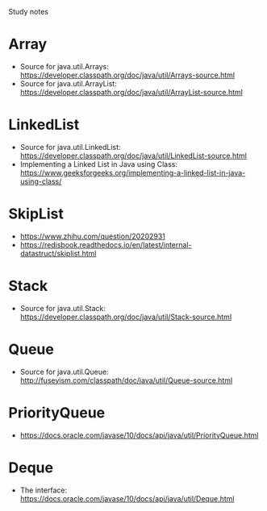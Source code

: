 Study notes

# Array
- Source for java.util.Arrays: https://developer.classpath.org/doc/java/util/Arrays-source.html
- Source for java.util.ArrayList: https://developer.classpath.org/doc/java/util/ArrayList-source.html

# LinkedList
- Source for java.util.LinkedList: https://developer.classpath.org/doc/java/util/LinkedList-source.html
- Implementing a Linked List in Java using Class: https://www.geeksforgeeks.org/implementing-a-linked-list-in-java-using-class/

# SkipList
- https://www.zhihu.com/question/20202931
- https://redisbook.readthedocs.io/en/latest/internal-datastruct/skiplist.html

# Stack
- Source for java.util.Stack: https://developer.classpath.org/doc/java/util/Stack-source.html

# Queue
- Source for java.util.Queue: http://fuseyism.com/classpath/doc/java/util/Queue-source.html

# PriorityQueue
- https://docs.oracle.com/javase/10/docs/api/java/util/PriorityQueue.html

# Deque
- The interface: https://docs.oracle.com/javase/10/docs/api/java/util/Deque.html


